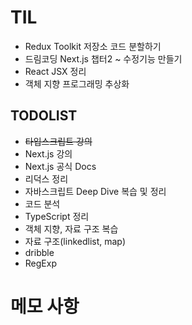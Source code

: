 # TIL

- Redux Toolkit 저장소 코드 분할하기
- 드림코딩 Next.js 챕터2 ~ 수정기능 만들기
- React JSX 정리
- 객체 지향 프로그래밍 추상화

## TODOLIST

- ~~타입스크립트 강의~~
- Next.js 강의
- Next.js 공식 Docs
- 리덕스 정리
- 자바스크립트 Deep Dive 복습 및 정리
- 코드 분석
- TypeScript 정리
- 객체 지향, 자료 구조 복습
- 자료 구조(linkedlist, map)
- dribble
- RegExp

# 메모 사항
